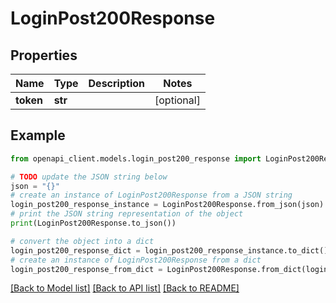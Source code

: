 # LoginPost200Response


## Properties

Name | Type | Description | Notes
------------ | ------------- | ------------- | -------------
**token** | **str** |  | [optional] 

## Example

```python
from openapi_client.models.login_post200_response import LoginPost200Response

# TODO update the JSON string below
json = "{}"
# create an instance of LoginPost200Response from a JSON string
login_post200_response_instance = LoginPost200Response.from_json(json)
# print the JSON string representation of the object
print(LoginPost200Response.to_json())

# convert the object into a dict
login_post200_response_dict = login_post200_response_instance.to_dict()
# create an instance of LoginPost200Response from a dict
login_post200_response_from_dict = LoginPost200Response.from_dict(login_post200_response_dict)
```
[[Back to Model list]](../README.md#documentation-for-models) [[Back to API list]](../README.md#documentation-for-api-endpoints) [[Back to README]](../README.md)


